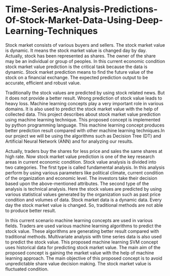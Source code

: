 # Time-Series-Analysis-Predictions-Of-Stock-Market-Data-Using-Deep-Learning-Techniques

Stock market consists of various buyers and sellers. The stock market value is dynamic. It means the stock market value is changed day by day. Actually, stock has been represented as shares. The owner of the share may be an individual or group of peoples. In this current economic condition stock market value prediction is the critical task because the data is dynamic. Stock market prediction means to find the future value of the stock on a financial exchange. The expected prediction output to be accurate, efficient and robust value. 

Traditionally the stock values are predicted by using stock related news. But it does not provide a better result. Wrong prediction of stock value leads to heavy loss. Machine learning concepts play a very important role in various domains. It is also used to predict the stock market value with the help of collected data. This project describes about stock market value prediction using machine learning technique. This proposed concept is implemented by python programming language. This machine learning concept produces better prediction result compared with other machine learning techniques.In our project we will be using the algorithms such as Decision Tree (DT) and Artificial Neural Network (ANN) and for analyzing our results.

Actually, traders buy the shares for less price and sales the same shares at high rate. Now stock market value prediction is one of the key research areas in current economic condition. Stock value analysis is divided into two categories. The first type is called fundamental analysis. In this analysis perform by using various parameters like political climate, current condition of the organization and economic level. The investors take their decision based upon the above-mentioned attributes. The second type of the analysis is technical analysis. Here the stock values are predicted by using various statistical values generated by the organization such as past price condition and volumes of data. Stock market data is a dynamic data. Every day the stock market value is changed. So, traditional methods are not able to produce better result.

In this current scenario machine learning concepts are used in various fields. Traders are used various machine learning algorithms to predict the stock value. These algorithms are generating better result compared with traditional methods. Multivariate analysis with time series data is also used to predict the stock value. This proposed machine learning SVM concept uses historical data for predicting stock market value. The main aim of the proposed concept is gaining the market value with the help of machine learning approach. The main objective of this proposed concept is to avoid unpredictable share value decision making. The stock market value is fluctuated condition.
